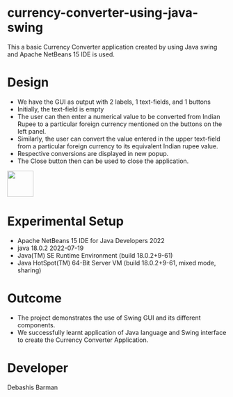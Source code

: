 # currency-converter-using-java-swing
This a basic Currency Converter application created by using Java swing and Apache NetBeans 15 IDE is used.

# Design
* We have the GUI as output with 2 labels, 1 text-fields, and 1 buttons
* Initially, the text-field is empty
* The user can then enter a numerical value to be converted from Indian Rupee to a particular foreign currency mentioned on the buttons on the left panel.
* Similarly, the user can convert the value entered in the upper text-field from a particular foreign currency to its equivalent Indian rupee value.
* Respective conversions are displayed in new popup.
* The Close button then can be used to close the application.
<img src="https://drive.google.com/file/d/14xRwiCdaiGnKi_ywGv5Em2JGRYMvCCld/view?usp=share_link" height="60" width="60" >

# Experimental Setup
* Apache NetBeans 15 IDE for Java Developers 2022
* java 18.0.2 2022-07-19
* Java(TM) SE Runtime Environment (build 18.0.2+9-61)
* Java HotSpot(TM) 64-Bit Server VM (build 18.0.2+9-61, mixed mode, sharing)

# Outcome
* The project demonstrates the use of Swing GUI and its different components.
* We successfully learnt application of Java language and Swing interface to create the Currency Converter Application.

# Developer
Debashis Barman
